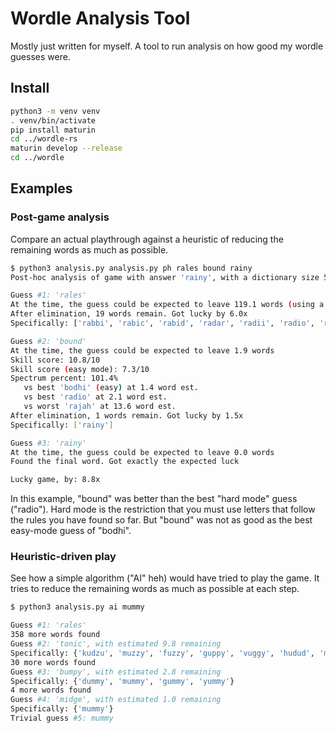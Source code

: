 # Wordle Analysis Tool

Mostly just written for myself. A tool to run analysis on how good my wordle guesses were.

## Install

```sh
python3 -m venv venv
. venv/bin/activate
pip install maturin
cd ../wordle-rs
maturin develop --release
cd ../wordle
```

## Examples

### Post-game analysis

Compare an actual playthrough against a heuristic of reducing the remaining words as much as
possible.

```sh
$ python3 analysis.py analysis.py ph rales bound rainy
Post-hoc analysis of game with answer 'rainy', with a dictionary size 5522

Guess #1: 'rales'
At the time, the guess could be expected to leave 119.1 words (using a precalculated score)
After elimination, 19 words remain. Got lucky by 6.0x
Specifically: ['rabbi', 'rabic', 'rabid', 'radar', 'radii', 'radio', 'radix', 'radon', 'rainy', 'rajah', 'ranch', 'randy', 'rangy', 'rapid', 'ratio', 'ratty', 'ravin', 'rayon', 'razor']

Guess #2: 'bound'
At the time, the guess could be expected to leave 1.9 words
Skill score: 10.8/10
Skill score (easy mode): 7.3/10
Spectrum percent: 101.4%
   vs best 'bodhi' (easy) at 1.4 word est.
   vs best 'radio' at 2.1 word est.
   vs worst 'rajah' at 13.6 word est.
After elimination, 1 words remain. Got lucky by 1.5x
Specifically: ['rainy']

Guess #3: 'rainy'
At the time, the guess could be expected to leave 0.0 words
Found the final word. Got exactly the expected luck

Lucky game, by: 8.8x
```

In this example, "bound" was better than the best "hard mode" guess ("radio"). Hard mode
is the restriction that you must use letters that follow the rules you have found so far. But
"bound" was not as good as the best easy-mode guess of "bodhi".

### Heuristic-driven play

See how a simple algorithm ("AI" heh) would have tried to play the game. It tries to reduce the
remaining words as much as possible at each step.

```sh
$ python3 analysis.py ai mummy

Guess #1: 'rales'
358 more words found
Guess #2: 'tonic', with estimated 9.8 remaining
Specifically: {'kudzu', 'muzzy', 'fuzzy', 'guppy', 'vuggy', 'hudud', 'mummy', 'pudgy', 'bumpy', 'fuddy', 'muddy', 'jugum', 'buffy', 'hubby', 'dumpy', 'humpy', 'puppy', 'buggy', 'huffy', 'humph', 'muggy', 'gummy', 'jumpy', 'dummy', 'yummy', 'buddy', 'pygmy', 'puffy', 'buzzy', 'whump'}
30 more words found
Guess #3: 'bumpy', with estimated 2.8 remaining
Specifically: {'dummy', 'mummy', 'gummy', 'yummy'}
4 more words found
Guess #4: 'midge', with estimated 1.0 remaining
Specifically: {'mummy'}
Trivial guess #5: mummy
```

